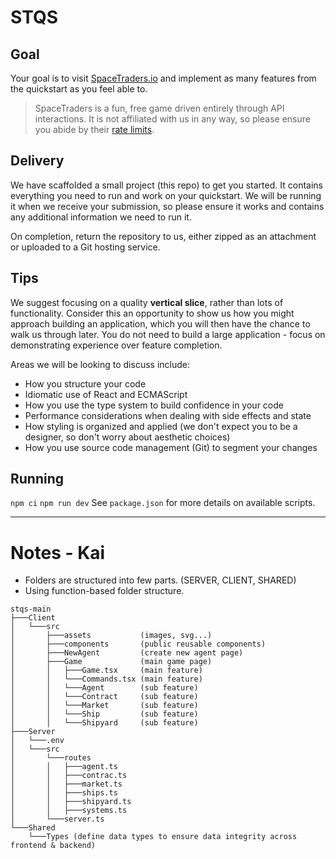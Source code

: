 # STQS

## Goal
Your goal is to visit [SpaceTraders.io](https://docs.spacetraders.io/quickstart/new-game) and implement as many features from the quickstart as you feel able to.

> SpaceTraders is a fun, free game driven entirely through API interactions. It is not affiliated with us in any way, so please ensure you abide by their [rate limits](https://docs.spacetraders.io/api-guide/rate-limits).
## Delivery
We have scaffolded a small project (this repo) to get you started. It contains everything you need to run and work on your quickstart. We will be running it when we receive your submission, so please ensure it works and contains any additional information we need to run it.

On completion, return the repository to us, either zipped as an attachment or uploaded to a Git hosting service.

## Tips
We suggest focusing on a quality **vertical slice**, rather than lots of functionality. Consider this an opportunity to show us how you might approach building an application, which you will then have the chance to walk us through later. You do not need to build a large application - focus on demonstrating experience over feature completion.

Areas we will be looking to discuss include:
- How you structure your code
- Idiomatic use of React and ECMAScript
- How you use the type system to build confidence in your code
- Performance considerations when dealing with side effects and state
- How styling is organized and applied (we don't expect you to be a designer, so don't worry about aesthetic choices)
- How you use source code management (Git) to segment your changes

## Running

`npm ci`
`npm run dev`
See `package.json` for more details on available scripts.

---

# Notes - Kai
- Folders are structured into few parts. (SERVER, CLIENT, SHARED)
- Using function-based folder structure.

```
stqs-main
├───Client
│   └───src 
│       ├───assets           (images, svg...)
│       ├───components       (public reusable components)
│       ├───NewAgent         (create new agent page)
│       ├───Game             (main game page)
│       │   ├───Game.tsx     (main feature)
│       │   └───Commands.tsx (main feature)
│       │   └───Agent        (sub feature)
│       │   └───Contract     (sub feature)
│       │   └───Market       (sub feature)
│       │   └───Ship         (sub feature)
│       │   └───Shipyard     (sub feature)
├───Server
│   └───.env
│   └───src
│       └───routes
│       │   ├───agent.ts
│       │   ├───contrac.ts
│       │   ├───market.ts
│       │   ├───ships.ts
│       │   ├───shipyard.ts
│       │   ├───systems.ts
│       └───server.ts
└───Shared
    └───Types (define data types to ensure data integrity across frontend & backend)
```